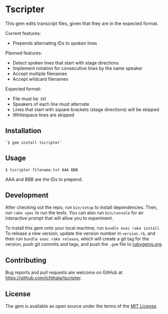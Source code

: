 # Tscripter

This gem edits transcript files, given that they are in the expected format.

Current features:
- Prepends alternating IDs to spoken lines

Planned features:
- Detect spoken lines that start with stage directions
- Implement notation for consecutive lines by the same speaker
- Accept multiple filenames
- Accept wildcard filenames

Expected format:
- File must be .txt
- Speakers of each line must alternate
- Lines that start with square brackets (stage directions) will be skipped
- Whitespace lines are skipped

## Installation

    `$ gem install tscripter`

## Usage

`$ tscripter filename.txt AAA BBB`

AAA and BBB are the IDs to prepend.

## Development

After checking out the repo, run `bin/setup` to install dependencies. Then, run `rake spec` to run the tests. You can also run `bin/console` for an interactive prompt that will allow you to experiment.

To install this gem onto your local machine, run `bundle exec rake install`. To release a new version, update the version number in `version.rb`, and then run `bundle exec rake release`, which will create a git tag for the version, push git commits and tags, and push the `.gem` file to [rubygems.org](https://rubygems.org).

## Contributing

Bug reports and pull requests are welcome on GitHub at https://github.com/ichthala/tscripter.

## License

The gem is available as open source under the terms of the [MIT License](http://opensource.org/licenses/MIT).

